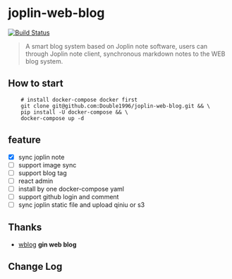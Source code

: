 # joplin-web-blog



[![Build Status](http://ci.double1996.com/api/badges/Double1996/joplin-web-blog/status.svg)](http://ci.double1996.com/Double1996/joplin-web-blog)
> A smart blog system based on Joplin note software, users can through Joplin note client, synchronous markdown notes to the WEB blog system.

## How to start

```shell
    # install docker-compose docker first
    git clone git@github.com:Double1996/joplin-web-blog.git && \ 
    pip install -U docker-compose && \
    docker-compose up -d
```

## feature 
- [x] sync joplin note
- [ ] support image sync 
- [ ] support blog tag
- [ ] react admin 
- [ ] install by one docker-compose yaml
- [ ] support github login and comment
- [ ] sync joplin static file and upload qiniu or s3 

## Thanks

- [wblog](http://67.216.221.42/)  **gin web blog**


## Change Log

